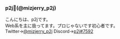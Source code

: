 ### p2j📛(@mizjerry_p2j)
こんにちは、p2jです。<br>Web系を主に扱ってます。プロじゃないです初心者です。<br>
Twitter→<a href="https://twitter.com/mizjerry_p2j">@mizjerry_p2j</a>
Discord→<a href="https://discord.com/users/832219200641564723">p2j#7592</a>
